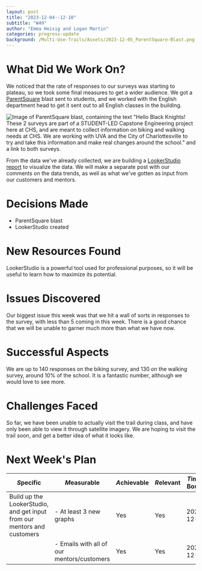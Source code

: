 ```yaml
---
layout: post
title: "2023-12-04--12-10"
subtitle: "W49"
author: "Emma Heisig and Logan Martin"
categories: progress-update
background: /Multi-Use-Trails/Assets/2023-12-05_ParentSquare-Blast.png
---
```


# What Did We Work On?

We noticed that the rate of responses to our surveys was starting to plateau, so we took some final measures to get a wider audience. We got a [ParentSquare](https://www.parentsquare.com/) blast sent to students, and we worked with the English department head to get it sent out to all English classes in the building.

![Image of ParentSquare blast, containing the text "Hello Black Knights! These 2 surveys are part of a STUDENT-LED Capstone Engineering project here at CHS, and are meant to collect information on biking and walking needs at CHS. We are working with UVA and the City of Charlottesville to try and take this information and make real changes around the school." and a link to both surveys.](/Multi-Use-Trails/Assets/2023-12-05_ParentSquare-Blast.png)

From the data we've already collected, we are building a [LookerStudio report](https://lookerstudio.google.com/reporting/bdcd725b-0045-48fd-8a98-3136d066fc12/page/eqTjD) to visualize the data. We will make a separate post with our comments on the data trends, as well as what we've gotten as input from our customers and mentors.

# Decisions Made

- ParentSquare blast
- LookerStudio created

# New Resources Found

LookerStudio is a powerful tool used for professional purposes, so it will be useful to learn how to maximize its potential.

# Issues Discovered

Our biggest issue this week was that we hit a wall of sorts in responses to the survey, with less than 5 coming in this week. There is a good chance that we will be unable to garner much more than what we have now.

# Successful Aspects

We are up to 140 responses on the biking survey, and 130 on the walking survey, around 10% of the school. It is a fantastic number, although we would love to see more.

# Challenges Faced

So far, we have been unable to actually visit the trail during class, and have only been able to view it through satellite imagery. We are hoping to visit the trail soon, and get a better idea of what it looks like.

# Next Week's Plan

| *S*pecific                                                              | *M*easurable                               | *A*chievable | *R*elevant | *T*ime-Bound |
| ----------------------------------------------------------------------- | ------------------------------------------ | ------------ | ---------- | ------------ |
| Build up the LookerStudio, and get input from our mentors and customers | - At least 3 new graphs                     | Yes          | Yes        | 2023-12-16   |
|                                                                         | - Emails with all of our mentors/customers | Yes          | Yes        | 2023-12-16   |
